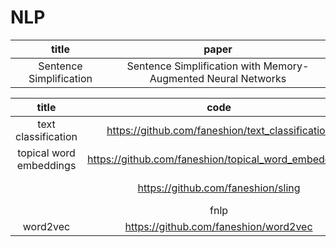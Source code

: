 # NLP

| title | paper | 
| :-: | :-: |
| Sentence Simplification | Sentence Simplification with Memory-Augmented Neural Networks |

| title | code | des |
| :-: | :-: | :-: |
| text classification | https://github.com/faneshion/text_classification | all kinds of text classificaiton models |
| topical word embeddings | https://github.com/faneshion/topical_word_embeddings | A demo code for topical word embedding |
| | https://github.com/faneshion/sling | SLING - A natural language frame semantics parser |
| | fnlp | https://github.com/FudanNLP/fnlp |
| word2vec | https://github.com/faneshion/word2vec | |
